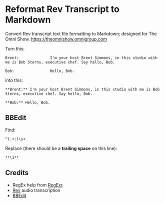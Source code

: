 # Reformat Rev Transcript to Markdown

Convert Rev transcript text file formatting to Markdown; designed for The Omni Show. https://theomnishow.omnigroup.com

Turn this:

```
Brent:              I'm your host Brent Simmons, in this studio with me is Bob Sterns, executive chef. Say hello, Bob. 

Bob:                Hello, Bob.
```

into this:

```
**Brent:** I'm your host Brent Simmons, in this studio with me is Bob Sterns, executive chef. Say hello, Bob. 

**Bob:** Hello, Bob.
```

## BBEdit

Find:

`^(.+:)\s+`

Replace (there should be a **trailing space** on this line):

`**\1** `

## Credits

- RegEx help from [RegExr](https://regexr.com).
- [Rev](https://www.rev.com/transcription) audio transcription
- [BBEdit](http://www.barebones.com/products/bbedit/index.html)
